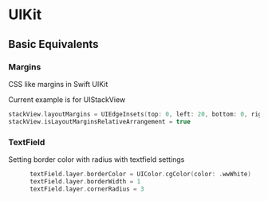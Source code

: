 # UIKit


## Basic Equivalents



### Margins

CSS like margins in Swift UIKit

Current example is for UIStackView
```swift
stackView.layoutMargins = UIEdgeInsets(top: 0, left: 20, bottom: 0, right: 20)
stackView.isLayoutMarginsRelativeArrangement = true
```



### TextField


Setting border color with radius with textfield settings
```swift
      textField.layer.borderColor = UIColor.cgColor(color: .wwWhite)
      textField.layer.borderWidth = 1
      textField.layer.cornerRadius = 3
```